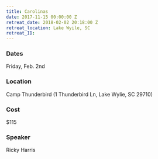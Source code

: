 ```yaml
---
title: Carolinas 
date: 2017-11-15 00:00:00 Z
retreat_date: 2018-02-02 20:18:00 Z
retreat_location: Lake Wyile, SC
retreat_ID:
---
```



### Dates
Friday, Feb. 2nd 

### Location
Camp Thunderbird (1 Thunderbird Ln, Lake Wylie, SC 29710)

### Cost
$115

### Speaker
Ricky Harris 

